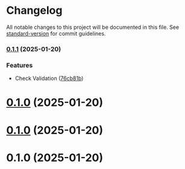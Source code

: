 # Changelog

All notable changes to this project will be documented in this file. See [standard-version](https://github.com/conventional-changelog/standard-version) for commit guidelines.

### [0.1.1](https://github.com/kannan2636/BookingApp/compare/v1.0.1...v0.1.1) (2025-01-20)


### Features

* Check Validation ([76cb81b](https://github.com/kannan2636/BookingApp/commit/76cb81b9ea899a6f3a76a8e56721c2b68cb2d18b))

# [0.1.0](https://github.com/kannan2636/BookingApp/compare/v1.0.1...v0.1.0) (2025-01-20)



# [0.1.0](https://github.com/kannan2636/BookingApp/compare/v1.0.1...v0.1.0) (2025-01-20)



# 0.1.0 (2025-01-20)



